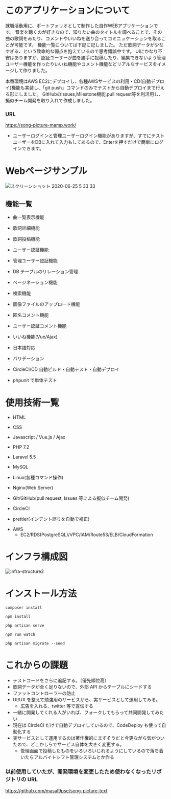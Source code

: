 # このアプリケーションについて

就職活動用に、ポートフォリオとして制作した自作WEBアプリケーションです。
音楽を聴くのが好きなので、知りたい曲のタイトルを調べることで、その曲の歌詞をみたり、コメントやいいねを送り合ってコミニュケーションを取ることが可能です。 機能一覧については下記に記しました。
ただ歌詞データが少なすぎる、という致命的な弱点を抱えているので思考錯誤中です。
UIにかなり不安はありますが、認証ユーザーが曲を勝手に投稿したり、編集できないよう管理ユーザー機能を作ったりいいね機能やコメント機能などリアルなサービスをイメージして作りました。

本番環境はAWS EC2にデプロイし、各種AWSサービスの利用・CD(自動デプロイ)機能も実装し、「git push」コマンドのみでテストから自動デプロイまで行える形にしました。
GitHubのIssues,Milestone機能,pull request等を利活用し、擬似チーム開発を取り入れて作成しました。

### URL
https://song-picture-mamp.work/

- ユーザーログインと管理ユーザーログイン機能がありますが、すでにテストユーザーをDBに入れて入力もしてあるので、Enterを押すだけで簡単にログインできます。

# Webページサンプル

![スクリーンショット 2020-06-25 5 33 33](https://user-images.githubusercontent.com/51937772/85625242-187ea200-b6a6-11ea-914e-f7054c18d92c.png)


## 機能一覧

- 曲一覧表示機能

- 歌詞詳細機能

- 歌詞投稿機能

- ユーザー認証機能

- 管理ユーザー認証機能

- DB テーブルのリレーション管理

- ページネーション機能

- 検索機能

- 画像ファイルのアップロード機能

- 匿名コメント機能

- ユーザー認証コメント機能

- いいね機能(Vue/Ajax)

- 日本語対応

- バリデーション

- CircleCI/CD 自動ビルド・自動テスト・自動デプロイ

- phpunit で単体テスト


# 使用技術一覧

- HTML

* CSS

- Javascript / Vue.js / Ajax

* PHP 7.2

- Laravel 5.5

* MySQL

* Linux(各種コマンド操作)

* Nginx(Web Server)

* Git/GitHub(pull request, Issues 等による擬似チーム開発)

* CircleCI

- prettier(インデント誤りを自動で補正) 

* AWS
  - EC2/RDS(PostgreSQL)/VPC/IAM/Route53/ELB/CloudFormation

# インフラ構成図

![infra-structure2](https://user-images.githubusercontent.com/51937772/87854452-1a5a1f00-c94d-11ea-99a8-9bf43b9f2ad8.png)

# インストール方法

```
composer install

npm install

php artisan serve

npm run watch

php artisan migrate --seed
```

# これからの課題

- テストコードをさらに追記する。（優先順位高）
- 歌詞データが全く足りないので、外部 API からテーブルにシードする
- ファットコントローラーの防止
- UI/UX を整えて勉強用のサービスから、実サービスとして運用してみる。
  - 広告を入れる、twitter 等で宣伝する
- 一緒に開発してくれる人がいれば、フォークしてもらって共同開発してみたい
- 現在は CircleCI だけで自動デプロイしているので、CodeDeploy も使って自動化する
- 実サービスとして運用するのは著作権的にまずそうだと今更ながら気がついたので、どこかしらでサービス自体を大きく変更する。
  - 管理画面で投稿したものをいろいろいじれるようにしているので落ち着いたらアルバイトシフト管理システムとか作る

### 以前使用していたが、開発環境を変更したため使わなくなったリポジトリの URL

https://github.com/masal9pse/song-picture-text
